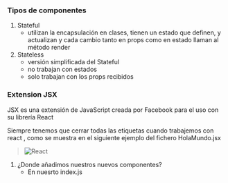 ### Tipos de componentes

1. Stateful
    * utilizan la encapsulación en clases, tienen un estado que definen, y actualizan y cada cambio tanto en        props como en estado llaman al método render
2. Stateless
    * versión simplificada del Stateful
    * no trabajan con estados
    * solo trabajan con los props recibidos

### Extension JSX

JSX es una extensión de JavaScript creada por Facebook para el uso con su librería React

Siempre tenemos que cerrar todas las etiquetas cuando trabajemos con react , como se muestra en el siguiente
ejemplo del fichero HolaMundo.jsx

> <img src="https://arepa.s3.amazonaws.com/react.png" alt="React" />

1. ¿Donde añadimos nuestros nuevos componentes?
    * En nuesrto index.js
    